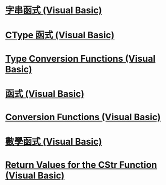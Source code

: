 # [字串函式 (Visual Basic)](string-functions.md)
# [CType 函式 (Visual Basic)](ctype-function.md)
# [Type Conversion Functions (Visual Basic)](type-conversion-functions.md)
# [函式 (Visual Basic)](index.md)
# [Conversion Functions (Visual Basic)](conversion-functions.md)
# [數學函式 (Visual Basic)](math-functions.md)
# [Return Values for the CStr Function (Visual Basic)](return-values-for-the-cstr-function.md)
